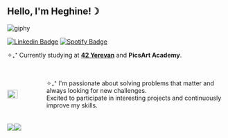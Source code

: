 ## **Hello, I'm Heghine!☽**<br>

![giphy](https://github.com/hheghine/hheghine/assets/119530584/1ce1b930-60fc-45f9-befc-30f0a68122c7)


[![Linkedin Badge](https://img.shields.io/badge/Linkedin-7289DA?&style=for-the-badge&logo=linkedin&logoColor=white)](https://www.linkedin.com/in/hheghine/)
[![Spotify Badge](https://img.shields.io/badge/Spotify-1ED760?&style=for-the-badge&logo=spotify&logoColor=white)](https://open.spotify.com/user/ng8enlnfgp2shk81a5zc6lhz7?si=7e83d5a6279148eb)

✧₊⁺  Currently studying at [**42 Yerevan**](https://42yerevan.am/) and **PicsArt Academy**.<br>

<div style="display: flex; align-items: center;">
    <img src="https://github.com/hheghine/hheghine/assets/119530584/e5f5efa8-2fa8-45ca-921a-978ac3bda419" width="27%" />
    <span class="typing-text"><br><br>✧₊⁺ I'm passionate about solving problems that matter and always looking for new challenges. <br>Excited to participate
      in interesting projects and continuously improve my skills.<br><br><br> </span>
</div>

<div style="display: flex; flex-direction: row;">
    <a href="https://github.com/anuraghazra/github-readme-stats">
        <img align="center" src="https://github-readme-stats.vercel.app/api/top-langs/?username=hheghine&layout=donut&hide=Makefile,Roff,Perl,TeX,GLSL,CMake,HTML,Batchfile,M4,Zig,Lua&size_weight=0.5&count_weight=0.5&theme=material-palenight" />
    </a>
    <img align="center" src="https://github-readme-streak-stats.herokuapp.com/?user=hheghine&theme=material-palenight&hide_border=false" />
</div>

